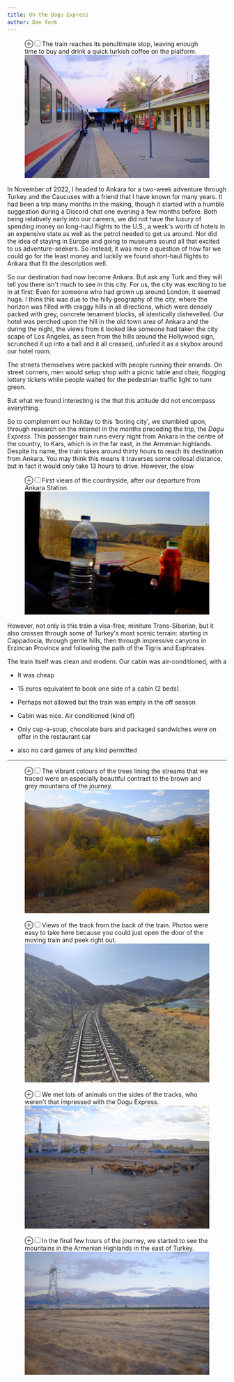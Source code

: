 ```yaml
---
title: On the Dogu Express
author: Dan Vonk
---
```

<!-- <div class="epigraph"> -->
<!--   <blockquote> -->
<!--   <p>Static sites are fast, secure, easy to deploy, and manageable using version control.</p> -->
<!--     <footer>George Orwell, “Politics and the English Language”</footer> -->
<!--   </blockquote> -->
<!--   <blockquote> -->
<!-- </div> -->

<figure>
    <label for="outside-ankara" class="margin-toggle">&#8853;</label><input type="checkbox" id="outside-ankara" class="margin-toggle"/><span class="marginnote">The train reaches its penultimate stop, leaving enough time to buy and drink a quick turkish coffee on the platform.</span>
    <img src="/images/DSCF7010.JPG" alt="Train stopped beside platform." />
</figure>

In November of 2022, I headed to Ankara for a two-week adventure through Turkey and the 
Caucuses with a friend that I have known for many years. It had been a trip many 
months in the making, though it started with a humble suggestion during a Discord chat 
one evening a few months before. Both being relatively early into our careers, we did not have the luxury of spending
money on long-haul flights to the U.S., a week's worth of hotels in an expensive state as well
as the petrol needed to get us around. Nor did the idea of staying in Europe and going to museums
sound all that excited to us adventure-seekers. So instead, it was more a question of how far
we could go for the least money and luckily we found short-haul flights to Ankara that fit the
description well.

So our destination had now become Ankara. But ask any Turk and they will tell you there isn't
much to see in this city. For us, the city was exciting to be in at first: Even for someone
who had grown up around London, it seemed huge. I think this was due to the hilly geography of the
city, where the horizon was filled with craggy hills in all directions, which were densely packed
with grey, concrete tenament blocks, all identically dishevelled. Our hotel was perched upon the hill 
in the old town area of Ankara and the during the night, the views from it looked like someone had taken 
the city scape of Los Angeles, as seen from the hills around the Hollywood sign, scrunched it up into a ball 
and it all creased, unfurled it as a skybox around our hotel room.

The streets themselves were packed with people running their errands. On street corners, men would setup
shop with a picnic table and chair, flogging lottery tickets while people waited for the pedestrian traffic light to turn green.

But what we found interesting is the that this attitude did not encompass everything. 

So to complement our holiday to this 'boring city', we stumbled upon, through research on the internet in the months preceding the trip, 
the _Dogu Express_. This passenger train runs every night from Ankara in the centre of the country, to Kars, which is in the far east, in the Armenian
highlands. Despite its name, the train takes around thirty hours to reach its destination from
Ankara. You may think this means it traverses some collosal distance, but in fact it would only take
13 hours to drive. However, the slow

<figure>
    <label for="outside-ankara" class="margin-toggle">&#8853;</label><input type="checkbox" id="outside-ankara" class="margin-toggle"/><span class="marginnote">First views of the countryside, after our departure from Ankara Station.</span>
    <img src="/images/DSCF6948.JPG" alt="View through the window of our cabin on the Dogu Express." />
</figure>

However, not only is this train a visa-free, miniture Trans-Siberian, but it also crosses through
some of  Turkey's most scenic terrain: starting in Cappadocia, through gentle hills, then through
impressive canyons in Erzincan Province and following the path of the Tigris and Euphrates.

The train itself was clean and modern. Our cabin was air-conditioned, with a  

- It was cheap
- 15 euros equivalent to book one side of a cabin (2 beds).
- Perhaps not allowed but the train was empty in the off season
- Cabin was nice. Air conditioned (kind of)

- Only cup-a-soup, chocolate bars and packaged sandwiches were on offer in the restaurant car
- also no card games of any kind permitted


 ***

<!-- We had been talking over Discord in the evenings, searching  -->
<!-- the internet for routes to travel,  -->
<!-- resolving conflicting reports between travel bloggers and attempting to buy tickets through dodgy untranslated websites, i.e. the usual. -->

<!-- Once we touched down in Ankara, the preconceived simulation of the trip that I had been imagining and living during the idle moments of the workday immediately disappeared. We were plonked down into a bustling city, the size of which I had not previously experienced. London can be a busy place if you go looking for it, around the train stations during rush hour, or if you are so unfortunate to walk from a quiet alleyway, hiding there since the middle ages, onto Oxford Street. But London is flat and it hides its size well; the sight-lines are managed and pedicured. -->

<!-- In Ankara, large, rocky hills dominate the skyline, they being almost entirely built up with concrete tenement buildings, stretching off into the horizon, the buildings are covered in soot and dirt, baked in by the hot sun. Down on the street level, the roads are traffic jammed with old clunkers and the pavements likewise chock-full and alive. People crowd around street vendors sitting behind picnic tables, which are stacked with lotto tickets, everyone hoping to win. Dogs and cats are found through the quieter alleyways, either commuting or relaxing in front of shop windows. -->

<!-- This freneticisism was exciting to be in for a couple of days, but thankfully the day soon came for us to board the Dogu Express. The train leaves Ankara Station in the evening daily, so  -->



<figure>
    <label for="outside-ankara" class="margin-toggle">&#8853;</label><input type="checkbox" id="outside-ankara" class="margin-toggle"/><span class="marginnote">The vibrant colours of the trees lining the streams that we traced were an especially beautiful contrast to the brown and grey mountains of the journey.</span>
    <img src="/images/DSCF6979.JPG" alt="Following stream" />
</figure>


<figure>
    <label for="outside-ankara" class="margin-toggle">&#8853;</label><input type="checkbox" id="outside-ankara" class="margin-toggle"/><span class="marginnote">Views of the track from the back of the train. Photos were easy to take here because you could just open the door of the moving train and peek right out.</span>
    <img src="/images/IMG_20221106_102439.jpg" alt="Dogu Express" />
</figure>

<figure>
    <label for="outside-ankara" class="margin-toggle">&#8853;</label><input type="checkbox" id="outside-ankara" class="margin-toggle"/><span class="marginnote">We met lots of animals on the sides of the tracks, who weren't that impressed with the Dogu Express.</span>
    <img src="/images/DSCF6989.JPG" alt="Shepard herding cattle beside track" />
</figure>


<figure>
    <label for="outside-ankara" class="margin-toggle">&#8853;</label><input type="checkbox" id="outside-ankara" class="margin-toggle"/><span class="marginnote">In the final few hours of the journey, we started to see the mountains in the Armenian Highlands in the east of Turkey.</span>
    <img src="/images/DSCF7009.JPG" alt="Exports and Imports to and from Denmark & Norway from 1700 to 1780" />
</figure>

